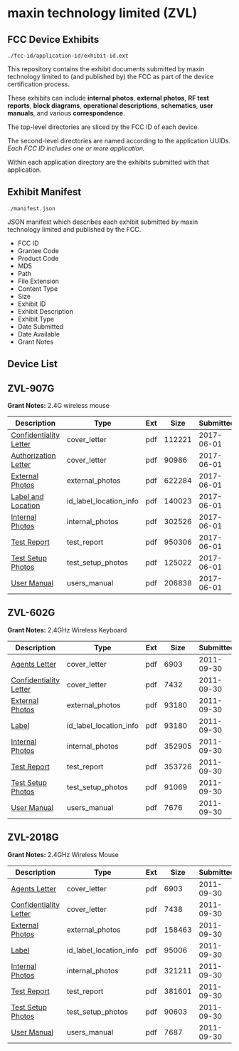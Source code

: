 # maxin technology limited (ZVL)
## FCC Device Exhibits

```
./fcc-id/application-id/exhibit-id.ext
```

This repository contains the exhibit documents submitted by maxin technology limited to (and published by) the FCC as part of the device certification process.

These exhibits can include **internal photos**, **external photos**, **RF test reports**, **block diagrams**, **operational descriptions**, **schematics**, **user manuals**, and various **correspondence**.

The top-level directories are sliced by the FCC ID of each device.

The second-level directories are named according to the application UUIDs. *Each FCC ID includes one or more application.*

Within each application directory are the exhibits submitted with that application. 

## Exhibit Manifest

```
./manifest.json
```

JSON manifest which describes each exhibit submitted by maxin technology limited and published by the FCC.

- FCC ID
- Grantee Code
- Product Code
- MD5
- Path
- File Extension
- Content Type
- Size
- Exhibit ID
- Exhibit Description
- Exhibit Type
- Date Submitted
- Date Available
- Grant Notes

## Device List
## ZVL-907G
**Grant Notes:** 2.4G wireless mouse

| Description | Type | Ext | Size | Submitted | Available |
| ----------- | ---- | --- | ---- | --------- | --------- |
| [Confidentiality Letter](ZVL-907G/4dc7d6a00cd1e7e89b2612c114902919/3410853.pdf) | cover_letter | pdf | 112221 | 2017-06-01 | 2017-06-01 |
| [Authorization Letter](ZVL-907G/4dc7d6a00cd1e7e89b2612c114902919/3410854.pdf) | cover_letter | pdf | 90986 | 2017-06-01 | 2017-06-01 |
| [External Photos](ZVL-907G/4dc7d6a00cd1e7e89b2612c114902919/3410849.pdf) | external_photos | pdf | 622284 | 2017-06-01 | 2017-06-01 |
| [Label and Location](ZVL-907G/4dc7d6a00cd1e7e89b2612c114902919/3410855.pdf) | id_label_location_info | pdf | 140023 | 2017-06-01 | 2017-06-01 |
| [Internal Photos](ZVL-907G/4dc7d6a00cd1e7e89b2612c114902919/3410850.pdf) | internal_photos | pdf | 302526 | 2017-06-01 | 2017-06-01 |
| [Test Report](ZVL-907G/4dc7d6a00cd1e7e89b2612c114902919/3410856.pdf) | test_report | pdf | 950306 | 2017-06-01 | 2017-06-01 |
| [Test Setup Photos](ZVL-907G/4dc7d6a00cd1e7e89b2612c114902919/3410851.pdf) | test_setup_photos | pdf | 125022 | 2017-06-01 | 2017-06-01 |
| [User Manual](ZVL-907G/4dc7d6a00cd1e7e89b2612c114902919/3410852.pdf) | users_manual | pdf | 206838 | 2017-06-01 | 2017-06-01 |
## ZVL-602G
**Grant Notes:** 2.4GHz Wireless Keyboard

| Description | Type | Ext | Size | Submitted | Available |
| ----------- | ---- | --- | ---- | --------- | --------- |
| [Agents Letter](ZVL-602G/e4097e639e70b45698bd68833adef475/1552575.pdf) | cover_letter | pdf | 6903 | 2011-09-30 | 2011-09-30 |
| [Confidentiality Letter](ZVL-602G/e4097e639e70b45698bd68833adef475/1552603.pdf) | cover_letter | pdf | 7432 | 2011-09-30 | 2011-09-30 |
| [External Photos](ZVL-602G/e4097e639e70b45698bd68833adef475/1552593.pdf) | external_photos | pdf | 93180 | 2011-09-30 | 2011-09-30 |
| [Label](ZVL-602G/e4097e639e70b45698bd68833adef475/1552593.pdf) | id_label_location_info | pdf | 93180 | 2011-09-30 | 2011-09-30 |
| [Internal Photos](ZVL-602G/e4097e639e70b45698bd68833adef475/1552600.pdf) | internal_photos | pdf | 352905 | 2011-09-30 | 2011-09-30 |
| [Test Report](ZVL-602G/e4097e639e70b45698bd68833adef475/1552597.pdf) | test_report | pdf | 353726 | 2011-09-30 | 2011-09-30 |
| [Test Setup Photos](ZVL-602G/e4097e639e70b45698bd68833adef475/1552598.pdf) | test_setup_photos | pdf | 91069 | 2011-09-30 | 2011-09-30 |
| [User Manual](ZVL-602G/e4097e639e70b45698bd68833adef475/1552599.pdf) | users_manual | pdf | 7676 | 2011-09-30 | 2011-09-30 |
## ZVL-2018G
**Grant Notes:** 2.4GHz Wireless Mouse

| Description | Type | Ext | Size | Submitted | Available |
| ----------- | ---- | --- | ---- | --------- | --------- |
| [Agents Letter](ZVL-2018G/af7456da7b9d73f94a8a5c53e273898b/1552575.pdf) | cover_letter | pdf | 6903 | 2011-09-30 | 2011-09-30 |
| [Confidentiality Letter](ZVL-2018G/af7456da7b9d73f94a8a5c53e273898b/1552576.pdf) | cover_letter | pdf | 7438 | 2011-09-30 | 2011-09-30 |
| [External Photos](ZVL-2018G/af7456da7b9d73f94a8a5c53e273898b/1552567.pdf) | external_photos | pdf | 158463 | 2011-09-30 | 2011-09-30 |
| [Label](ZVL-2018G/af7456da7b9d73f94a8a5c53e273898b/1552566.pdf) | id_label_location_info | pdf | 95006 | 2011-09-30 | 2011-09-30 |
| [Internal Photos](ZVL-2018G/af7456da7b9d73f94a8a5c53e273898b/1552573.pdf) | internal_photos | pdf | 321211 | 2011-09-30 | 2011-09-30 |
| [Test Report](ZVL-2018G/af7456da7b9d73f94a8a5c53e273898b/1552570.pdf) | test_report | pdf | 381601 | 2011-09-30 | 2011-09-30 |
| [Test Setup Photos](ZVL-2018G/af7456da7b9d73f94a8a5c53e273898b/1552571.pdf) | test_setup_photos | pdf | 90603 | 2011-09-30 | 2011-09-30 |
| [User Manual](ZVL-2018G/af7456da7b9d73f94a8a5c53e273898b/1552572.pdf) | users_manual | pdf | 7687 | 2011-09-30 | 2011-09-30 |
